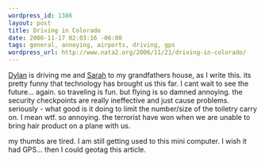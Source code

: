 ```yaml
--- 
wordpress_id: 1386
layout: post
title: Driving in Colorado
date: 2006-11-17 02:03:16 -06:00
tags: general, annoying, airports, driving, gps
wordpress_url: http://www.nata2.org/2006/11/21/driving-in-colorado/
---
```

<a href="http://dylanreed.org">Dylan</a> is driving me and <a href="http://photodork.org">Sarah</a> to my grandfathers house, as I write this. its pretty funny that technology has brought us this far. I cant wait to see the future... again. so traveling is fun. but flying is so damned annoying. the security checkpoints are really ineffective and just cause problems. seriously - what good is it doing to limit the number/size of the toiletry carry on. I mean wtf. so annoying. the terrorist have won when we are unable to bring hair product on a plane with us.

my thumbs are tired. I am still getting used to this mini computer. I wish it had GPS... then I could geotag this article.
